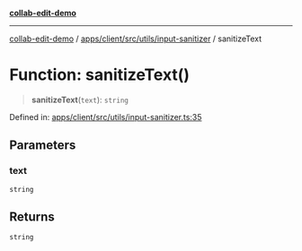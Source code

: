 [**collab-edit-demo**](../../../../../../README.md)

***

[collab-edit-demo](../../../../../../README.md) / [apps/client/src/utils/input-sanitizer](../README.md) / sanitizeText

# Function: sanitizeText()

> **sanitizeText**(`text`): `string`

Defined in: [apps/client/src/utils/input-sanitizer.ts:35](https://github.com/austyle-io/pub-sub-demo/blob/facd25f09850fc4e78e94ce267c52e173d869933/apps/client/src/utils/input-sanitizer.ts#L35)

## Parameters

### text

`string`

## Returns

`string`
